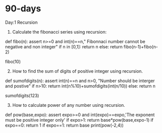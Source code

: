 # 90-days

Day:1 Recursion

1. Calculate the fibonacci series using recursion:

def fibo(n):
    assert n>=0 and int(n)==n," Fibonnaci number cannot be negative and non integer"
    if n in [0,1]:
        return n
    else:
        return fibo(n-1)+fibo(n-2)
    
fibo(10)

2. How to find the sum of digits of positive integer using recursion.

def sumofdigits(n):
    assert int(n)==n and n>0, "Number should be interger and postive"
    if n>10:
        return int(n%10)+sumofdigits(int(n/10))
    else:
        return n


sumofdigits(123)


3.  How to calculate power of any number using recursion.

def pow(base,expo):
    assert expo>=0 and int(expo)==expo,'The exponent must be positive integer only'
    if expo>1:
        return base*pow(base,expo-1)
    if expo==0:
        return 1
    if expo==1:
        return base
print(pow(-2,4))

